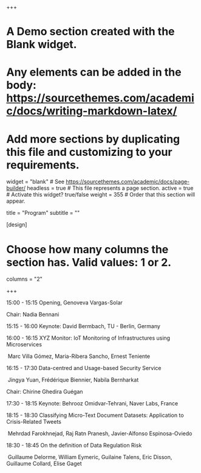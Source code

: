 +++
# A Demo section created with the Blank widget.
# Any elements can be added in the body: https://sourcethemes.com/academic/docs/writing-markdown-latex/
# Add more sections by duplicating this file and customizing to your requirements.

widget = "blank"  # See https://sourcethemes.com/academic/docs/page-builder/
headless = true  # This file represents a page section.
active = true  # Activate this widget? true/false
weight = 355  # Order that this section will appear.

title = "Program"
subtitle = ""

[design]
  # Choose how many columns the section has. Valid values: 1 or 2.
  columns = "2"

+++


15:00 - 15:15 	Opening,  Genoveva Vargas-Solar

Chair: Nadia Bennani

15:15 - 16:00 	Keynote: David Bermbach, TU - Berlin, Germany

16:00 - 16:15 	XYZ Monitor: IoT Monitoring of Infrastructures using Microservices

​							Marc Villa Gómez, Maria-Ribera Sancho, Ernest Teniente 

16:15 - 17:30	Data-centred and Usage-based Security Service

​							Jingya Yuan, Frédérique Biennier, Nabila Bernharkat

Chair: Chirine Ghedira Guégan

17:30 - 18:15	   Keynote: Behrooz Omidvar-Tehrani, Naver Labs, France

18:15 - 18:30 	Classifying Micro-Text Document Datasets: Application to Crisis-Related Tweets

​							Mehrdad Farokhnejad, Raj Ratn Pranesh, Javier-Alfonso Espinosa-Oviedo

18:30 - 18:45	On the definition of Data Regulation Risk

​							Guillaume Delorme, William Eymeric, Guilaine Talens, Eric Disson, Guillaume Collard, Elise Gaget


